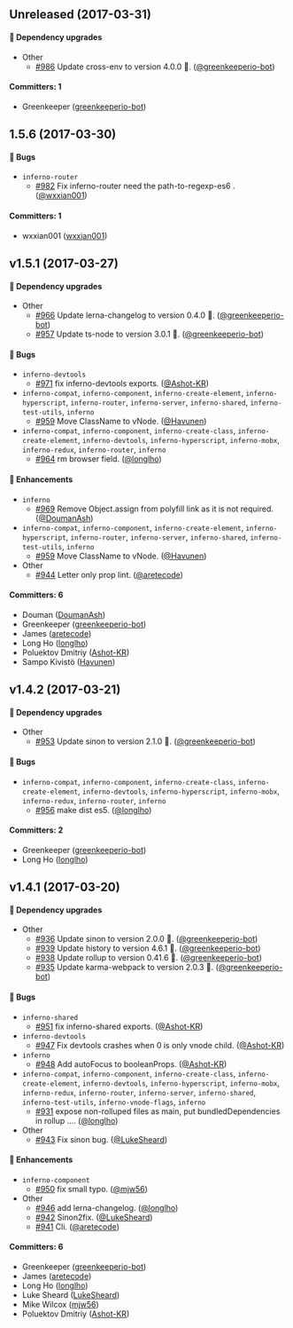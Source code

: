 
## Unreleased (2017-03-31)

#### :nail_care: Dependency upgrades
* Other
  * [#986](https://github.com/infernojs/inferno/pull/986) Update cross-env to version 4.0.0 🚀. ([@greenkeeperio-bot](https://github.com/greenkeeperio-bot))

#### Committers: 1
- Greenkeeper ([greenkeeperio-bot](https://github.com/greenkeeperio-bot))


## 1.5.6 (2017-03-30)

#### :bug: Bugs
* `inferno-router`
  * [#982](https://github.com/infernojs/inferno/pull/982) Fix inferno-router need the path-to-regexp-es6 . ([@wxxian001](https://github.com/wxxian001))

#### Committers: 1
- wxxian001 ([wxxian001](https://github.com/wxxian001))


## v1.5.1 (2017-03-27)

#### :nail_care: Dependency upgrades
* Other
  * [#966](https://github.com/infernojs/inferno/pull/966) Update lerna-changelog to version 0.4.0 🚀. ([@greenkeeperio-bot](https://github.com/greenkeeperio-bot))
  * [#957](https://github.com/infernojs/inferno/pull/957) Update ts-node to version 3.0.1 🚀. ([@greenkeeperio-bot](https://github.com/greenkeeperio-bot))

#### :bug: Bugs
* `inferno-devtools`
  * [#971](https://github.com/infernojs/inferno/pull/971) fix inferno-devtools exports. ([@Ashot-KR](https://github.com/Ashot-KR))
* `inferno-compat`, `inferno-component`, `inferno-create-element`, `inferno-hyperscript`, `inferno-router`, `inferno-server`, `inferno-shared`, `inferno-test-utils`, `inferno`
  * [#959](https://github.com/infernojs/inferno/pull/959) Move ClassName to vNode. ([@Havunen](https://github.com/Havunen))
* `inferno-compat`, `inferno-component`, `inferno-create-class`, `inferno-create-element`, `inferno-devtools`, `inferno-hyperscript`, `inferno-mobx`, `inferno-redux`, `inferno-router`, `inferno`
  * [#964](https://github.com/infernojs/inferno/pull/964) rm browser field. ([@longlho](https://github.com/longlho))

#### :rocket: Enhancements
* `inferno`
  * [#969](https://github.com/infernojs/inferno/pull/969) Remove Object.assign from polyfill link as it is not required. ([@DoumanAsh](https://github.com/DoumanAsh))
* `inferno-compat`, `inferno-component`, `inferno-create-element`, `inferno-hyperscript`, `inferno-router`, `inferno-server`, `inferno-shared`, `inferno-test-utils`, `inferno`
  * [#959](https://github.com/infernojs/inferno/pull/959) Move ClassName to vNode. ([@Havunen](https://github.com/Havunen))
* Other
  * [#944](https://github.com/infernojs/inferno/pull/944) Letter only prop lint. ([@aretecode](https://github.com/aretecode))

#### Committers: 6
- Douman ([DoumanAsh](https://github.com/DoumanAsh))
- Greenkeeper ([greenkeeperio-bot](https://github.com/greenkeeperio-bot))
- James ([aretecode](https://github.com/aretecode))
- Long Ho ([longlho](https://github.com/longlho))
- Poluektov Dmitriy ([Ashot-KR](https://github.com/Ashot-KR))
- Sampo Kivistö ([Havunen](https://github.com/Havunen))


## v1.4.2 (2017-03-21)

#### :nail_care: Dependency upgrades
* Other
  * [#953](https://github.com/infernojs/inferno/pull/953) Update sinon to version 2.1.0 🚀. ([@greenkeeperio-bot](https://github.com/greenkeeperio-bot))

#### :bug: Bugs
* `inferno-compat`, `inferno-component`, `inferno-create-class`, `inferno-create-element`, `inferno-devtools`, `inferno-hyperscript`, `inferno-mobx`, `inferno-redux`, `inferno-router`, `inferno`
  * [#956](https://github.com/infernojs/inferno/pull/956) make dist es5. ([@longlho](https://github.com/longlho))

#### Committers: 2
- Greenkeeper ([greenkeeperio-bot](https://github.com/greenkeeperio-bot))
- Long Ho ([longlho](https://github.com/longlho))


## v1.4.1 (2017-03-20)

#### :nail_care: Dependency upgrades
* Other
  * [#936](https://github.com/infernojs/inferno/pull/936) Update sinon to version 2.0.0 🚀. ([@greenkeeperio-bot](https://github.com/greenkeeperio-bot))
  * [#939](https://github.com/infernojs/inferno/pull/939) Update history to version 4.6.1 🚀. ([@greenkeeperio-bot](https://github.com/greenkeeperio-bot))
  * [#938](https://github.com/infernojs/inferno/pull/938) Update rollup to version 0.41.6 🚀. ([@greenkeeperio-bot](https://github.com/greenkeeperio-bot))
  * [#935](https://github.com/infernojs/inferno/pull/935) Update karma-webpack to version 2.0.3 🚀. ([@greenkeeperio-bot](https://github.com/greenkeeperio-bot))

#### :bug: Bugs
* `inferno-shared`
  * [#951](https://github.com/infernojs/inferno/pull/951) fix inferno-shared exports. ([@Ashot-KR](https://github.com/Ashot-KR))
* `inferno-devtools`
  * [#947](https://github.com/infernojs/inferno/pull/947) Fix devtools crashes when 0 is only vnode child. ([@Ashot-KR](https://github.com/Ashot-KR))
* `inferno`
  * [#948](https://github.com/infernojs/inferno/pull/948) Add autoFocus to booleanProps. ([@Ashot-KR](https://github.com/Ashot-KR))
* `inferno-compat`, `inferno-component`, `inferno-create-class`, `inferno-create-element`, `inferno-devtools`, `inferno-hyperscript`, `inferno-mobx`, `inferno-redux`, `inferno-router`, `inferno-server`, `inferno-shared`, `inferno-test-utils`, `inferno-vnode-flags`, `inferno`
  * [#931](https://github.com/infernojs/inferno/pull/931) expose non-rolluped files as main, put bundledDependencies in rollup …. ([@longlho](https://github.com/longlho))
* Other
  * [#943](https://github.com/infernojs/inferno/pull/943) Fix sinon bug. ([@LukeSheard](https://github.com/LukeSheard))

#### :rocket: Enhancements
* `inferno-component`
  * [#950](https://github.com/infernojs/inferno/pull/950) fix small typo. ([@mjw56](https://github.com/mjw56))
* Other
  * [#946](https://github.com/infernojs/inferno/pull/946) add lerna-changelog. ([@longlho](https://github.com/longlho))
  * [#942](https://github.com/infernojs/inferno/pull/942) Sinon2fix. ([@LukeSheard](https://github.com/LukeSheard))
  * [#941](https://github.com/infernojs/inferno/pull/941) Cli. ([@aretecode](https://github.com/aretecode))

#### Committers: 6
- Greenkeeper ([greenkeeperio-bot](https://github.com/greenkeeperio-bot))
- James ([aretecode](https://github.com/aretecode))
- Long Ho ([longlho](https://github.com/longlho))
- Luke Sheard ([LukeSheard](https://github.com/LukeSheard))
- Mike Wilcox ([mjw56](https://github.com/mjw56))
- Poluektov Dmitriy ([Ashot-KR](https://github.com/Ashot-KR))
